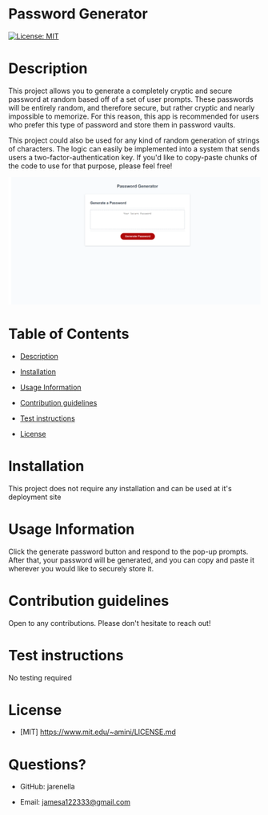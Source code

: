 # Password Generator

[![License: MIT](https://img.shields.io/badge/License-MIT-yellow.svg)](https://opensource.org/licenses/MIT)

# Description

This project allows you to generate a completely cryptic and secure password at random based off of a set of user prompts. These passwords will be entirely random, and therefore secure, but rather cryptic and nearly impossible to memorize. For this reason, this app is recommended for users who prefer this type of password and store them in password vaults.

This project could also be used for any kind of random generation of strings of characters. The logic can easily be implemented into a system that sends users a two-factor-authentication key. If you'd like to copy-paste chunks of the code to use for that purpose, please feel free!

![Password Generator](./deployed_screenshots/deployed_blank.png)

# Table of Contents

- [Description](#Description)

- [Installation](#Installation)

- [Usage Information](#Usage-Information)

- [Contribution guidelines](#Contribution-guidelines)

- [Test instructions](#Test-instructions)

- [License](#License)

# Installation

This project does not require any installation and can be used at it's deployment site

# Usage Information

Click the generate password button and respond to the pop-up prompts. After that, your password will be generated, and you can copy and paste it wherever you would like to securely store it.

# Contribution guidelines

Open to any contributions. Please don't hesitate to reach out!

# Test instructions

No testing required

# License
    
- [MIT] https://www.mit.edu/~amini/LICENSE.md


# Questions?

- GitHub: jarenella

- Email: jamesa122333@gmail.com


